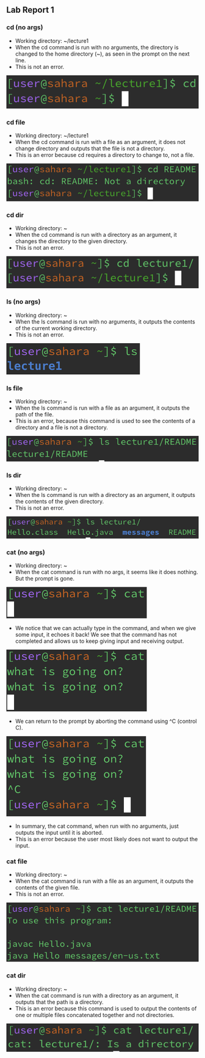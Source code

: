 ## Lab Report 1
### cd (no args)
- Working directory: ~/lecture1
- When the cd command is run with no arguments, the directory is changed to the home directory (~), as seen in the prompt on the next line.
- This is not an error.

![cd no-args](cd-no-args.png)
### cd file
- Working directory: ~/lecture1
- When the cd command is run with a file as an argument, it does not change directory and outputs that the file is not a directory.
- This is an error because cd requires a directory to change to, not a file.

![cd file](cd-file.png)
### cd dir
- Working directory: ~
- When the cd command is run with a directory as an argument, it changes the directory to the given directory.
- This is not an error.

![cd dir](cd-dir.png)
### ls (no args)
- Working directory: ~
- When the ls command is run with no arguments, it outputs the contents of the current working directory.
- This is not an error.

![ls no-args](ls-no-args.png)
### ls file
- Working directory: ~
- When the ls command is run with a file as an argument, it outputs the path of the file.
- This is an error, because this command is used to see the contents of a directory and a file is not a directory.

![ls file](ls-file.png)
### ls dir
- Working directory: ~
- When the ls command is run with a directory as an argument, it outputs the contents of the given directory.
- This is not an error.

![ls dir](ls-dir.png)
### cat (no args)
- Working directory: ~
- When the cat command is run with no args, it seems like it does nothing. But the prompt is gone.

![cat no-args 1](cat-no-args1.png)
- We notice that we can actually type in the command, and when we give some input, it echoes it back!
We see that the command has not completed and allows us to keep giving input and receiving output.

![cat no-args 2](cat-no-args2.png)
- We can return to the prompt by aborting the command using ^C (control C).

![cat no-args 3](cat-no-args3.png)
- In summary, the cat command, when run with no arguments, just outputs the input until it is aborted.
- This is an error because the user most likely does not want to output the input.
### cat file
- Working directory: ~
- When the cat command is run with a file as an argument, it outputs the contents of the given file.
- This is not an error.

![cat file](cat-file.png)
### cat dir
- Working directory: ~
- When the cat command is run with a directory as an argument, it outputs that the path is a directory.
- This is an error because this command is used to output the contents of one or multiple files concatenated together and not directories.

![cat dir](cat-dir.png)
